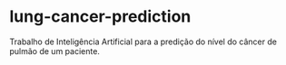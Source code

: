 # lung-cancer-prediction
Trabalho de Inteligência Artificial para a predição do nível do câncer de pulmão de um paciente.
